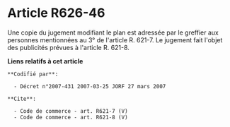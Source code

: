 # Article R626-46

Une copie du jugement modifiant le plan est adressée par le greffier aux personnes mentionnées au 3° de l'article R. 621-7.
Le jugement fait l'objet des publicités prévues à l'article R. 621-8.

**Liens relatifs à cet article**

	**Codifié par**:

	  - Décret n°2007-431 2007-03-25 JORF 27 mars 2007

	**Cite**:

	  - Code de commerce - art. R621-7 (V)
	  - Code de commerce - art. R621-8 (V)
